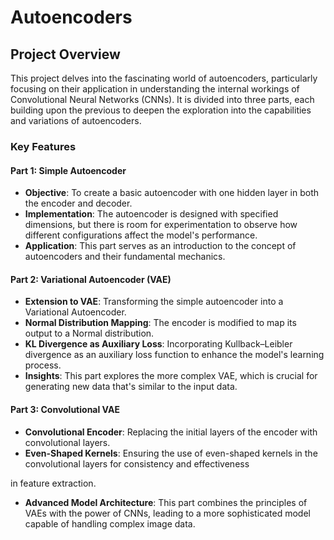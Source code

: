 # Autoencoders


## Project Overview

This project delves into the fascinating world of autoencoders, particularly focusing on their application in understanding the internal workings of Convolutional Neural Networks (CNNs). It is divided into three parts, each building upon the previous to deepen the exploration into the capabilities and variations of autoencoders.

### Key Features

#### Part 1: Simple Autoencoder

- **Objective**: To create a basic autoencoder with one hidden layer in both the encoder and decoder.
- **Implementation**: The autoencoder is designed with specified dimensions, but there is room for experimentation to observe how different configurations affect the model's performance.
- **Application**: This part serves as an introduction to the concept of autoencoders and their fundamental mechanics.

#### Part 2: Variational Autoencoder (VAE)

- **Extension to VAE**: Transforming the simple autoencoder into a Variational Autoencoder.
- **Normal Distribution Mapping**: The encoder is modified to map its output to a Normal distribution.
- **KL Divergence as Auxiliary Loss**: Incorporating Kullback–Leibler divergence as an auxiliary loss function to enhance the model's learning process.
- **Insights**: This part explores the more complex VAE, which is crucial for generating new data that's similar to the input data.

#### Part 3: Convolutional VAE

- **Convolutional Encoder**: Replacing the initial layers of the encoder with convolutional layers.
- **Even-Shaped Kernels**: Ensuring the use of even-shaped kernels in the convolutional layers for consistency and effectiveness

in feature extraction.
- **Advanced Model Architecture**: This part combines the principles of VAEs with the power of CNNs, leading to a more sophisticated model capable of handling complex image data.
